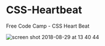 # CSS-Heartbeat
Free Code Camp - CSS Heart Beat

![screen shot 2018-08-29 at 13 40 44](https://user-images.githubusercontent.com/16766170/44788219-5e917a00-ab91-11e8-83ae-4f861df4a55e.png)
